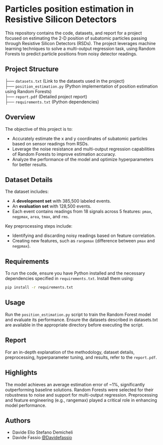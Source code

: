 # Particles position estimation in Resistive Silicon Detectors

This repository contains the code, datasets, and report for a project focused on estimating the 2-D position of subatomic particles passing through Resistive Silicon Detectors (RSDs). The project leverages machine learning techniques to solve a multi-output regression task, using Random Forests to predict particle positions from noisy detector readings.

## Project Structure

├── `datasets.txt`  (Link to the datasets used in the project)  
├── `position_estimation.py`  (Python implementation of position estimation using Random Forests)    
├── `report.pdf`  (Detailed project report)  
├── `requirements.txt`  (Python dependencies)  

## Overview

The objective of this project is to:
- Accurately estimate the x and y coordinates of subatomic particles based on sensor readings from RSDs.
- Leverage the noise resistance and multi-output regression capabilities of Random Forests to improve estimation accuracy.
- Analyze the performance of the model and optimize hyperparameters for better results.

## Dataset Details

The dataset includes:
- A **development set** with 385,500 labeled events.
- An **evaluation set** with 128,500 events.
- Each event contains readings from 18 signals across 5 features: `pmax`, `negpmax`, `area`, `tmax`, and `rms`.

Key preprocessing steps include:
- Identifying and discarding noisy readings based on feature correlation.
- Creating new features, such as `rangemax` (difference between `pmax` and `negpmax`).

## Requirements

To run the code, ensure you have Python installed and the necessary dependencies specified in `requirements.txt`. Install them using:
```bash
pip install -r requirements.txt
```

## Usage
Run the `position_estimation.py` script to train the Random Forest model and evaluate its performance.
Ensure the datasets described in datasets.txt are available in the appropriate directory before executing the script.

## Report
For an in-depth explanation of the methodology, dataset details, preprocessing, hyperparameter tuning, and results, refer to the `report.pdf`.

## Highlights
The model achieves an average estimation error of ~1%, significantly outperforming baseline solutions.
Random Forests were selected for their robustness to noise and support for multi-output regression.
Preprocessing and feature engineering (e.g., rangemax) played a critical role in enhancing model performance.

## Authors
- Davide Elio Stefano Demicheli
- Davide Fassio [@Davidefassio](https://github.com/Davidefassio)
